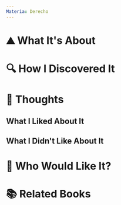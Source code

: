 ```yaml
---
Materia: Derecho
---
```

# ⛰ What It's About

  

# 🔍 How I Discovered It

  

# 🧠 Thoughts

  

## What I Liked About It

  

## What I Didn't Like About It

  

# 🥰 Who Would Like It?

  

# 📚 Related Books